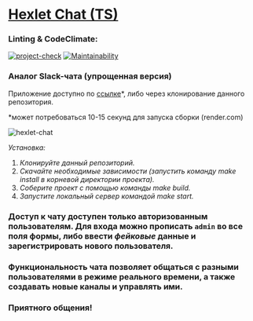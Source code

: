 # [Hexlet Chat (TS)](https://hexlet-chat-ts.onrender.com)

### Linting & CodeClimate:

[![project-check](https://github.com/chukichao/hexlet-chat-ts/actions/workflows/project-check.yml/badge.svg)](https://github.com/chukichao/hexlet-chat-ts/actions/workflows/project-check.yml)
[![Maintainability](https://qlty.sh/badges/16af772c-9a8d-4248-91ab-b10568fef9e9/maintainability.svg)](https://qlty.sh/gh/chukichao/projects/hexlet-chat-ts)

### Аналог Slack-чата (упрощенная версия)

Приложение доступно по [ссылке](https://hexlet-chat-ts.onrender.com)*, либо через клонирование данного репозитория.

*может потребоваться 10-15 секунд для запуска сборки (render.com)

![hexlet-chat](https://github.com/user-attachments/assets/0cbcc6ea-adf7-462c-918b-16ddc9537713)

_Установка:_

1. _Клонируйте данный репозиторий._
2. _Скачайте необходимые зависимости (запустить команду make install в корневой директории проекта)._
3. _Соберите проект с помощью команды make build._
4. _Запустите локальный сервер командой make start._

### Доступ к чату доступен только авторизованным пользователям. Для входа можно прописать `admin` во все поля формы, либо ввести _фейковые_ данные и зарегистрировать нового пользователя.
### Функциональность чата позволяет общаться с разными пользователями в режиме реального времени, а также создавать новые каналы и управлять ими.

### Приятного общения!
